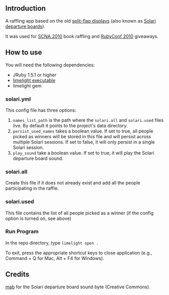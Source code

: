 Introduction
------------

A raffling app based on the old [split-flap displays](http://en.wikipedia.org/wiki/Flap_display_board) (also known as [Solari departure boards](http://en.wikipedia.org/wiki/Solari_departure_board)).

It was used for [SCNA 2010](http://scna.softwarecraftsmanship.org/) book raffling and [RubyConf 2010](http://rubyconf.org/) giveaways.

How to use
----------

You will need the following dependencies:

* JRuby 1.5.1 or higher
* [limelight executable](http://limelight.8thlight.com/main/download)
* limelight gem

### solari.yml

This config file has three options:

1. `names_list_path` is the path where the `solari.all` and `solari.used` files live.  By default it points to the project's data directory.
2. `persist_used_names` takes a boolean value.  If set to true, all people picked as winners will be stored in this file and will persist across multiple Solari sessions.  If set to false, it will only persist in a single Solari session.
3. `play_sound` take a boolean value.  If set to true, it will play the Solari departure board sound.

### solari.all

Create this file if it does not already exist and add all the people participating in the raffle.

### solari.used

This file contains the list of all people picked as a winner (if the config option is turned on, see above)

### Run Program

In the repo directory, type <code>limelight open .</code>

To exit, press the appropriate shortcut keys to close application (e.g., Command + Q for Mac, Alt + F4 for Windows).

Credits
-------

[mab](http://www.freesound.org/usersViewSingle.php?id=127220) for the Solari departure board sound byte (Creative Commons).
